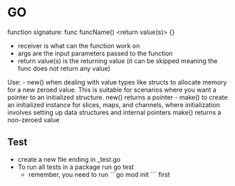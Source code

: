 # GO

function signature: func <receiver> funcName(<args>) <return value(s)> {}
  - receiver is what can the function work on
  - args are the input parameters passed to the function
  - return value(s) is the returning value (it can be skipped meaning the func does not return any value)
  
Use:
	- new() when dealing with value types like structs to allocate memory for a new zeroed value.
	  This is suitable for scenarios where you want a pointer to an initialized structure.
	  new() returns a pointer
	- make() to create an initialized instance for slices, maps, and channels, where initialization involves setting up data structures
	  and internal pointers
	  make() returns a non-zeroed value

## Test
- create a new file ending in _test.go
- To run all tests in a package run go test
  - remember, you need to run ´´´go mod init <packageName>´´´ first